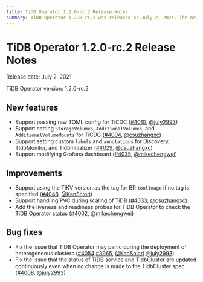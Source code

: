 ```yaml
---
title: TiDB Operator 1.2.0-rc.2 Release Notes
summary: TiDB Operator 1.2.0-rc.2 was released on July 2, 2021. The new features include support for passing raw TOML config for TiCDC, setting StorageVolumes, AdditionalVolumes, and AdditionalVolumeMounts for TiCDC, and modifying Grafana dashboard. Improvements include using the TiKV version as the tag for BR toolImage, handling PVC during scaling of TiDB, and adding liveness and readiness probes for TiDB Operator. Bug fixes address issues with the deployment of heterogeneous clusters and the continuous update of TiDB service and TidbCluster status.
---
```


# TiDB Operator 1.2.0-rc.2 Release Notes

Release date: July 2, 2021

TiDB Operator version: 1.2.0-rc.2

## New features

- Support passing raw TOML config for TiCDC ([#4010](https://github.com/pingcap/tidb-operator/pull/4010), [@july2993](https://github.com/july2993))
- Support setting `StorageVolumes`, `AdditionalVolumes`, and `AdditionalVolumeMounts` for TiCDC ([#4004](https://github.com/pingcap/tidb-operator/pull/4004), [@csuzhangxc](https://github.com/csuzhangxc))
- Support setting custom `labels` and `annotations` for Discovery, TidbMonitor, and TidbInitializer ([#4029](https://github.com/pingcap/tidb-operator/pull/4029), [@csuzhangxc](https://github.com/csuzhangxc))
- Support modifying Grafana dashboard ([#4035](https://github.com/pingcap/tidb-operator/pull/4035), [@mikechengwei](https://github.com/mikechengwei))

## Improvements

- Support using the TiKV version as the tag for BR `toolImage` if no tag is specified ([#4048](https://github.com/pingcap/tidb-operator/pull/4048), [@KanShiori](https://github.com/KanShiori))
- Support handling PVC during scaling of TiDB ([#4033](https://github.com/pingcap/tidb-operator/pull/4033), [@csuzhangxc](https://github.com/csuzhangxc))
- Add the liveness and readiness probes for TiDB Operator to check the TiDB Operator status ([#4002](https://github.com/pingcap/tidb-operator/pull/4002), [@mikechengwei](https://github.com/mikechengwei))

## Bug fixes

- Fix the issue that TiDB Operator may panic during the deployment of heterogeneous clusters ([#4054](https://github.com/pingcap/tidb-operator/pull/4054) [#3965](https://github.com/pingcap/tidb-operator/pull/3965), [@KanShiori](https://github.com/KanShiori) [@july2993](https://github.com/july2993))
- Fix the issue that the status of TiDB service and TidbCluster are updated continuously even when no change is made to the TidbCluster spec ([#4008](https://github.com/pingcap/tidb-operator/pull/4008), [@july2993](https://github.com/july2993))
